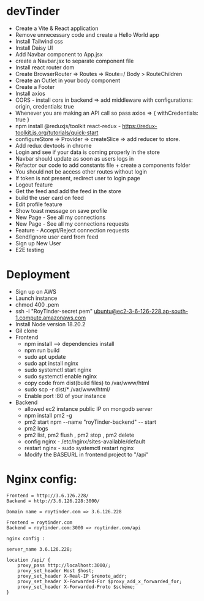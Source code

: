 # devTinder

- Create a Vite & React application
- Remove unnecessary code and create a Hello World app
- Install Tailwind css
- Install Daisy UI
- Add Navbar component to App.jsx
- create a Navbar.jsx to separate component file
- Install react router dom
- Create BrowserRouter => Routes => Route=/ Body > RouteChildren
- Create an Outlet in your body component
- Create a Footer
- Install axios
- CORS - install cors in backend => add middleware with configurations: origin, credentials: true
- Whenever you are making an API call so pass axios => { withCredentials: true }
- npm install @reduxjs/toolkit react-redux - https://redux-toolkit.js.org/tutorials/quick-start
- configureStore => Provider => createSlice => add reducer to store.
- Add redux devtools in chrome
- Login and see if your data is coming properly in the store
- Navbar should update as soon as users logs in 
- Refactor our code to add constants file + create a components folder
- You should not be access other routes without login
- If token is not present, redirect user to login page
- Logout feature
- Get the feed and add the feed in the store
- build the user card on feed
- Edit profile feature
- Show toast message on save profile
- New Page - See all my connections
- New Page - See all my connections requests
- Feature - Accept/Reject connection requests
- Send/ignore user card from feed
- Sign up New User
- E2E testing

# Deployment
 - Sign up on AWS
 - Launch instance
 - chmod 400 <secret>.pem
 - ssh -i "RoyTinder-secret.pem" ubuntu@ec2-3-6-126-228.ap-south-1.compute.amazonaws.com
 - Install Node version 18.20.2
 - Gil clone
 - Frontend
    - npm install --> dependencies install
    - npm run build
    - sudo apt update
    - sudo apt install nginx
    - sudo systemctl start nginx
    - sudo systemctl enable nginx
    - copy code from dist(build files) to /var/www/html
    - sudo scp -r dist/* /var/www/html/
    - Enable port :80 of your instance
- Backend
    - allowed ec2 instance public IP on mongodb server
    - npm install pm2 -g
    - pm2 start npm --name "royTinder-backend" -- start
    - pm2 logs
    - pm2 list, pm2 flush <name>, pm2 stop <name>, pm2 delete <name>
    - config nginx - /etc/nginx/sites-available/default
    - restart nginx - sudo systemctl restart nginx
    - Modify the BASEURL in frontend project to "/api"


# Nginx config:

    Frontend = http://3.6.126.228/
    Backend = http://3.6.126.228:3000/

    Domain name = roytinder.com => 3.6.126.228

    Frontend = roytinder.com
    Backend = roytinder.com:3000 => roytinder.com/api

    nginx config : 

    server_name 3.6.126.228;

    location /api/ {
        proxy_pass http://localhost:3000/;
        proxy_set_header Host $host;
        proxy_set_header X-Real-IP $remote_addr;
        proxy_set_header X-Forwarded-For $proxy_add_x_forwarded_for;
        proxy_set_header X-Forwarded-Proto $scheme;
    }